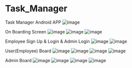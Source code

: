 # Task_Manager
Task Manager Android APP
![image](https://user-images.githubusercontent.com/50762218/208385800-4560d4b9-ee33-4188-b765-9073ab2c6cd7.png)

On Boarding Screen
![image](https://user-images.githubusercontent.com/50762218/208385892-6e7aab80-e2ff-4a62-a2bd-70881248ca35.png)
![image](https://user-images.githubusercontent.com/50762218/208385931-99aefe5e-3d1d-4170-81f8-f36702b0b09d.png)
![image](https://user-images.githubusercontent.com/50762218/208385962-77512e1c-4241-46be-a962-198c4c5c77fd.png)

Employee Sign Up & Login & Admin Login
![image](https://user-images.githubusercontent.com/50762218/208386087-d01e26fc-c4f7-418a-88d8-f8d41400a10f.png)
![image](https://user-images.githubusercontent.com/50762218/208386109-f6546227-b910-4587-9a46-346535bfce27.png)

User(Employee) Board
![image](https://user-images.githubusercontent.com/50762218/208386235-bcab8876-da5e-4fe1-8cc9-428d206ff205.png)
![image](https://user-images.githubusercontent.com/50762218/208386266-6fcb20a1-b69d-4fe7-89c1-ca01c864d1ed.png)
![image](https://user-images.githubusercontent.com/50762218/208386291-10443da0-1c2a-453b-b8c6-48124fbfdd2f.png)
![image](https://user-images.githubusercontent.com/50762218/208386318-610b663f-3968-4211-85c9-f193a351397f.png)

Admin Board
![image](https://user-images.githubusercontent.com/50762218/208386429-c7587930-a8c9-49cb-91d9-e50230af4a92.png)
![image](https://user-images.githubusercontent.com/50762218/208386463-b764119e-6d8d-46e2-ab9f-67d837dcfaba.png)
![image](https://user-images.githubusercontent.com/50762218/208386495-002dca2b-719b-48ca-8db2-126a029cd19b.png)
![image](https://user-images.githubusercontent.com/50762218/208386521-79254921-43f5-41ac-bef4-36575843c44b.png)
